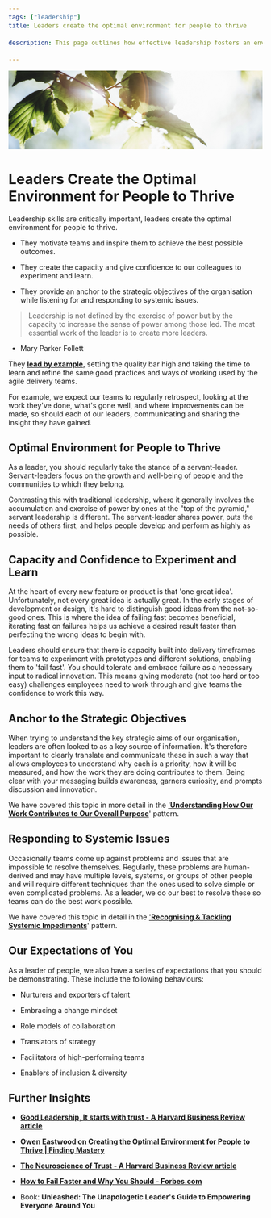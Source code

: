 ```yaml
---
tags: ["leadership"]
title: Leaders create the optimal environment for people to thrive

description: This page outlines how effective leadership fosters an environment where individuals thrive through innovation, collaboration, and strategic alignment. It emphasizes servant leadership, the importance of 'failing fast' for innovation, anchoring to strategic objectives, and addressing systemic issues, while detailing expectations for leaders to cultivate talent and embrace change.

---
```



![A close up of leaves Description automatically generated](Leaders%20create%20the%20optimal%20environment%20for%20people%20to%20thrive_media/media/image1.jpeg)

# Leaders Create the Optimal Environment for People to Thrive

Leadership skills are critically important, leaders create the optimal environment for people to thrive.

- They motivate teams and inspire them to achieve the best possible outcomes.

- They create the capacity and give confidence to our colleagues to experiment and learn.

- They provide an anchor to the strategic objectives of the organisation while listening for and responding to systemic issues.

> Leadership is not defined by the exercise of power but by the capacity to increase the sense of power among those led. The most essential work of the leader is to create more leaders.
- Mary Parker Follett

They [**lead by example**](cA5DcI8h54ye17yXUNla6w/671f032e-918e-4864-a9ce-17b0e06e61d5.aspx), setting the quality bar high and taking the time to learn and refine the same good practices and ways of working used by the agile delivery teams.

For example, we expect our teams to regularly retrospect, looking at the work they've done, what's gone well, and where improvements can be made, so should each of our leaders, communicating and sharing the insight they have gained.

## Optimal Environment for People to Thrive

As a leader, you should regularly take the stance of a servant-leader. Servant-leaders focus on the growth and well-being of people and the communities to which they belong.

Contrasting this with traditional leadership, where it generally involves the accumulation and exercise of power by ones at the "top of the pyramid," servant leadership is different. The servant-leader shares power, puts the needs of others first, and helps people develop and perform as highly as possible.

## Capacity and Confidence to Experiment and Learn

At the heart of every new feature or product is that 'one great idea'. Unfortunately, not every great idea is actually great. In the early stages of development or design, it's hard to distinguish good ideas from the not-so-good ones. This is where the idea of failing fast becomes beneficial, iterating fast on failures helps us achieve a desired result faster than perfecting the wrong ideas to begin with.

Leaders should ensure that there is capacity built into delivery timeframes for teams to experiment with prototypes and different solutions, enabling them to 'fail fast'. You should tolerate and embrace failure as a necessary input to radical innovation. This means giving moderate (not too hard or too easy) challenges employees need to work through and give teams the confidence to work this way.

## Anchor to the Strategic Objectives

When trying to understand the key strategic aims of our organisation, leaders are often looked to as a key source of information. It's therefore important to clearly translate and communicate these in such a way that allows employees to understand why each is a priority, how it will be measured, and how the work they are doing contributes to them. Being clear with your messaging builds awareness, garners curiosity, and prompts discussion and innovation.

We have covered this topic in more detail in the ['**Understanding How Our Work Contributes to Our Overall Purpose**](cA5DcI8h54ye17yXUNla6w/f5a15f2e-81de-4ec6-b29f-920bccd23e46.aspx)' pattern.

## Responding to Systemic Issues

Occasionally teams come up against problems and issues that are impossible to resolve themselves. Regularly, these problems are human-derived and may have multiple levels, systems, or groups of other people and will require different techniques than the ones used to solve simple or even complicated problems. As a leader, we do our best to resolve these so teams can do the best work possible.

We have covered this topic in detail in the ['**Recognising & Tackling Systemic Impediments**](ID6VBaZIXQPTWxMkPM5uw/14c1a8d6-9ad4-49ab-a0ec-e9504707cf21.aspx)' pattern.

## Our Expectations of You

As a leader of people, we also have a series of expectations that you should be demonstrating. These include the following behaviours:

- Nurturers and exporters of talent

- Embracing a change mindset

- Role models of collaboration

- Translators of strategy

- Facilitators of high-performing teams

- Enablers of inclusion & diversity

## Further Insights

- [**Good Leadership, It starts with trust - A Harvard Business Review article**](https://www.harvardbusiness.org/good-leadership-it-all-starts-with-trust/)

- [**Owen Eastwood on Creating the Optimal Environment for People to Thrive | Finding Mastery**](https://findingmastery.net/owen-eastwood/)

- [**The Neuroscience of Trust - A Harvard Business Review article**](https://hbr.org/2017/01/the-neuroscience-of-trust)

- [**How to Fail Faster and Why You Should - Forbes.com**](https://www.forbes.com/sites/sunniegiles/2018/04/30/how-to-fail-faster-and-why-you-should/?sh=36cc1cbbc177)

- Book: **Unleashed: The Unapologetic Leader's Guide to Empowering Everyone Around You**
